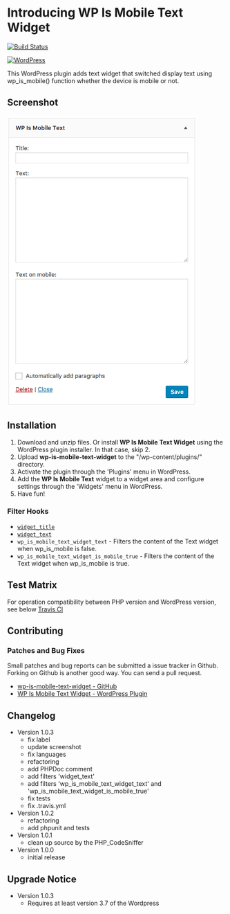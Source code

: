 # Introducing WP Is Mobile Text Widget

[![Build Status](https://travis-ci.org/thingsym/wp-is-mobile-text-widget.svg?branch=master)](https://travis-ci.org/thingsym/wp-is-mobile-text-widget)

[![WordPress](https://img.shields.io/wordpress/v/wp-is-mobile-text-widget.svg)](https://wordpress.org/plugins/wp-is-mobile-text-widget/)

This WordPress plugin adds text widget that switched display text using wp_is_mobile() function whether the device is mobile or not.

## Screenshot

<img src="screenshot-1.png">

## Installation

1. Download and unzip files. Or install **WP Is Mobile Text Widget** using the WordPress plugin installer. In that case, skip 2.
2. Upload **wp-is-mobile-text-widget** to the "/wp-content/plugins/" directory.
3. Activate the plugin through the 'Plugins' menu in WordPress.
4. Add the **WP Is Mobile Text** widget to a widget area and configure settings through the 'Widgets' menu in WordPress.
5. Have fun!

### Filter Hooks

* [`widget_title`](https://developer.wordpress.org/reference/hooks/widget_title/)
* [`widget_text`](https://developer.wordpress.org/reference/hooks/widget_text/)
* `wp_is_mobile_text_widget_text` - Filters the content of the Text widget when wp_is_mobile is false.
* `wp_is_mobile_text_widget_is_mobile_true` - Filters the content of the Text widget when wp_is_mobile is true.

## Test Matrix

For operation compatibility between PHP version and WordPress version, see below [Travis CI](https://travis-ci.org/thingsym/wp-is-mobile-text-widget)

## Contributing

### Patches and Bug Fixes

Small patches and bug reports can be submitted a issue tracker in Github. Forking on Github is another good way. You can send a pull request.

* [wp-is-mobile-text-widget - GitHub](https://github.com/thingsym/wp-is-mobile-text-widget)
* [WP Is Mobile Text Widget - WordPress Plugin](https://wordpress.org/plugins/wp-is-mobile-text-widget/)

## Changelog

* Version 1.0.3
	* fix label
	* update screenshot
	* fix languages
	* refactoring
	* add PHPDoc comment
	* add filters 'widget_text'
	* add filters 'wp_is_mobile_text_widget_text' and 'wp_is_mobile_text_widget_is_mobile_true'
	* fix tests
	* fix .travis.yml
* Version 1.0.2
	* refactoring
	* add phpunit and tests
* Version 1.0.1
	* clean up source by the PHP_CodeSniffer
* Version 1.0.0
	* initial release

## Upgrade Notice

* Version 1.0.3
	* Requires at least version 3.7 of the Wordpress
